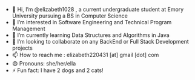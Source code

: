 - 👋 Hi, I’m @elizabeth1028 , a current undergraduate student at Emory University pursuing a BS in Computer Science
- 👀 I’m interested in Software Engineering and Technical Program Management
- 🌱 I’m currently learning Data Structures and Algorithms in Java
- 💞️ I’m looking to collaborate on any BackEnd or Full Stack Development projects
- 📫 How to reach me : elizabeth220431 [at] gmail [dot] com
- 😄 Pronouns: she/her/ella
- ⚡ Fun fact: I have 2 dogs and 2 cats!

<!---
elizabeth1028/elizabeth1028 is a ✨ special ✨ repository because its `README.md` (this file) appears on your GitHub profile.
You can click the Preview link to take a look at your changes.
--->
